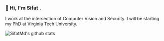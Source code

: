 ### 👋 Hi, I'm Sifat .

I work at the intersection of Computer Vision and Security. I will be starting my PhD at Virginia Tech University.

![SifatMd's github stats](https://github-readme-stats.vercel.app/api?username=SifatMd&count_private=true&show_icons=true&theme=dark&hide_rank=false)

<!--
**SifatMd/SifatMd** is a ✨ _special_ ✨ repository because its `README.md` (this file) appears on your GitHub profile.

Here are some ideas to get you started:

- 🔭 I’m currently working on ...
- 🌱 I’m currently learning ...
- 👯 I’m looking to collaborate on ...
- 🤔 I’m looking for help with ...
- 💬 Ask me about ...
- 📫 How to reach me: ...
- 😄 Pronouns: ...
- ⚡ Fun fact: ...
-->
